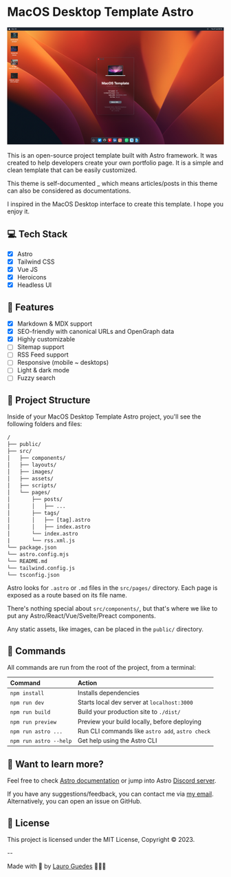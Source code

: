 # MacOS Desktop Template Astro

![Image MacOS Template](public/assets/img/macos-template.png)

This is an open-source project template built with Astro framework. It was created to help developers create your own portfolio page. It is a simple and clean template that can be easily customized.

This theme is self-documented \_ which means articles/posts in this theme can also be considered as documentations.

I inspired in the MacOS Desktop interface to create this template. I hope you enjoy it.

## 💻 Tech Stack

- [x] Astro
- [x] Tailwind CSS
- [x] Vue JS
- [x] Heroicons
- [x] Headless UI

## 🚀 Features

- [x] Markdown & MDX support
- [x] SEO-friendly with canonical URLs and OpenGraph data
- [x] Highly customizable
- [ ] Sitemap support
- [ ] RSS Feed support
- [ ] Responsive (mobile ~ desktops)
- [ ] Light & dark mode
- [ ] Fuzzy search

## 📂 Project Structure

Inside of your MacOS Desktop Template Astro project, you'll see the following folders and files:

```
/
├── public/
├── src/
│   ├── components/
│   ├── layouts/
│   ├── images/
│   ├── assets/
│   ├── scripts/
│   └── pages/
│       ├── posts/
│       │   ├── ...
│       ├── tags/
│       │   ├── [tag].astro
│       │   ├── index.astro
│       └── index.astro
|       └── rss.xml.js
└── package.json
└── astro.config.mjs
└── README.md
└── tailwind.config.js
└── tsconfig.json
```

Astro looks for `.astro` or `.md` files in the `src/pages/` directory. Each page is exposed as a route based on its file name.

There's nothing special about `src/components/`, but that's where we like to put any Astro/React/Vue/Svelte/Preact components.

Any static assets, like images, can be placed in the `public/` directory.

## 🧞 Commands

All commands are run from the root of the project, from a terminal:

| Command                | Action                                           |
| :--------------------- | :----------------------------------------------- |
| `npm install`          | Installs dependencies                            |
| `npm run dev`          | Starts local dev server at `localhost:3000`      |
| `npm run build`        | Build your production site to `./dist/`          |
| `npm run preview`      | Preview your build locally, before deploying     |
| `npm run astro ...`    | Run CLI commands like `astro add`, `astro check` |
| `npm run astro --help` | Get help using the Astro CLI                     |

## 👀 Want to learn more?

Feel free to check [Astro documentation](https://docs.astro.build) or jump into Astro [Discord server](https://astro.build/chat).

If you have any suggestions/feedback, you can contact me via [my email](mailto:laurowguedes@gmail.com). Alternatively, you can open an issue on GitHub.

## 📝 License

This project is licensed under the MIT License, Copyright © 2023.

--

Made with 💙 by [Lauro Guedes](https://leowgweb.com.br) 🧑🏼‍🚀
